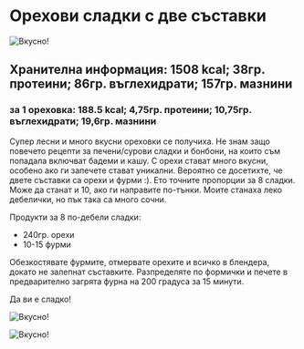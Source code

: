 # Орехови сладки с две съставки

![Вкусно!](/images/2017/12/BC3D93E7-606E-427E-ABBE-CBC9CD229C0C-1024x768.jpeg "Да Ви е сладко!")

<h2>Хранителна информация: 1508 kcal; 38гр. протеини; 86гр. въглехидрати; 157гр. мазнини</h2>
<h3>за 1 ореховка: 188.5 kcal; 4,75гр. протеини; 10,75гр. въглехидрати; 19,6гр. мазнини</h3>
Супер лесни и много вкусни ореховки се получиха. Не знам защо повечето рецепти за печени/сурови сладки и бонбони, на които съм попадала включват бадеми и кашу. С орехи стават много вкусни, особено ако ги запечете стават уникални. Вероятно се досетихте, че двете съставки са орехи и фурми :). Ето точните пропорции за 8 сладки. Може да станат и 10, ако ги направите по-тънки. Моите станаха леко дебелички, но пък така са много сочни.

Продукти за 8 по-дебели сладки:
<ul>
 	<li>240гр. орехи</li>
 	<li>10-15 фурми</li>
</ul>
Обезкостявате фурмите, отмервате орехите и всичко в блендера, докато не залепнат съставките. Разпределяте по формички и печете в предварително загрята фурна на 200 градуса за 15 минути.

Да ви е сладко!

![Вкусно!](/images/2017/12/F476B208-E9D1-41F7-BEA8-5AD87DCD808B-1024x768.jpeg "Да Ви е сладко!")

![Вкусно!](/images/2017/12/D1D77813-B531-4039-91F5-15D0F68240C9-1024x768.jpeg "Да Ви е сладко!")
